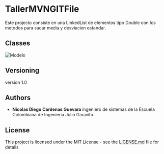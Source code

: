 # TallerMVNGITFile

Este projecto consiste en una LinkedList de elementos tipo Double con los metodos para sacar media y desviacion estandar.

## Classes

![Modelo](https://www.planttext.com/plantuml/svg/UhzxlqDnIM9HIMbk3XTNSavYSR62JsPUTcgAJsPnYK8rbm8Gf6KM5PTOANYMfEQ2-K1Lo5nTNJ2Lc9AYeGbc5QNcvfUbGZcvgObvK2RGehoKnA8KbzIopCIIp7oGU2tCLf1nKFlA4dDAKwqKNF9Bat9ImI9vgHKm6u4Qa1oegsi74NP8pKi1-W4Wm000)


## Versioning

version 1.0

## Authors

* **Nicolas Diego Cardenas Guevara** ingeniero de sistemas de la Escuela Colombiana de Ingenieria Julio Garavito.

## License

This project is licensed under the MIT License - see the [LICENSE.md](LICENSE.md) file for details
